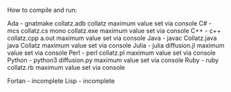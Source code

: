 How to compile and run:

Ada - gnatmake collatz.adb
    collatz
    maximum value set via console
C# - mcs collatz.cs
    mono collatz.exe
    maximum value set via console
C++ - c++ collatz.cpp
    a.out
    maximum value set via console
Java - javac Collatz.java
    java Collatz
    maximum value set via console
Julia - julia diffusion.jl
    maximum value set via console
Perl - perl collatz.pl
    maximum value set via console
Python - python3 diffusion.py
    maximum value set via console
Ruby - ruby collatz.rb
    maximum value set via console

Fortan - incomplete
Lisp - incomplete
